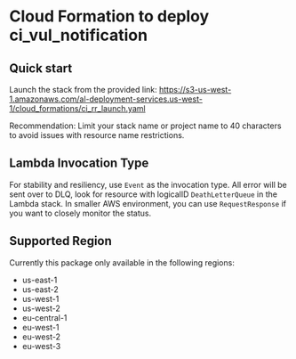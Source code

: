 # Cloud Formation to deploy ci_vul_notification

## Quick start
Launch the stack from the provided link:
https://s3-us-west-1.amazonaws.com/al-deployment-services.us-west-1/cloud_formations/ci_rr_launch.yaml

Recommendation: Limit your stack name or project name to 40 characters to avoid issues with resource name restrictions.

## Lambda Invocation Type
For stability and resiliency, use `Event` as the invocation type. All error will be sent over to DLQ, look for resource with logicalID `DeathLetterQueue` in the Lambda stack. In  smaller AWS environment, you can use `RequestResponse` if you want to closely monitor the status.

## Supported Region
Currently this package only available in the following regions:

 - us-east-1
 - us-east-2
 - us-west-1
 - us-west-2
 - eu-central-1
 - eu-west-1
 - eu-west-2
 - eu-west-3
